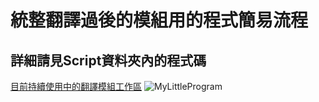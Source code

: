 # 統整翻譯過後的模組用的程式簡易流程
## 詳細請見Script資料夾內的程式碼
[目前持續使用中的翻譯模組工作區](https://github.com/vs863129/PZModTraditional)
![MyLittleProgram](https://user-images.githubusercontent.com/75469306/218974097-507bf219-b662-45ad-90d0-058a4e4fd691.jpg)
